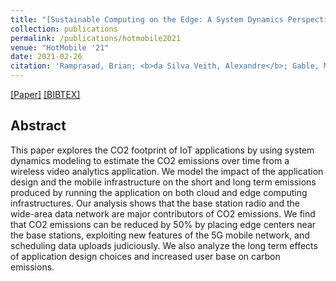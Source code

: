 ```yaml
---
title: "[Sustainable Computing on the Edge: A System Dynamics Perspective](https://dl.acm.org/doi/abs/10.1145/3446382.3448607)"
collection: publications
permalink: /publications/hotmobile2021
venue: "HotMobile '21"
date: 2021-02-26
citation: 'Ramprasad, Brian; <b>da Silva Veith, Alexandre</b>; Gable, Moshe; de Lara, Eyal'
---
```

[[Paper]](http://aveith.github.io/files/hotmobile2021.pdf) [[BIBTEX]](http://aveith.github.io/files/hotmobile2021.bib)



## Abstract
This paper explores the CO2 footprint of IoT applications by using system dynamics modeling to estimate the CO2 emissions over time from a wireless video analytics application. We model the impact of the application design and the mobile infrastructure on the short and long term emissions produced by running the application on both cloud and edge computing infrastructures. Our analysis shows that the base station radio and the wide-area data network are major contributors of CO2 emissions. We find that CO2 emissions can be reduced by 50% by placing edge centers near the base stations, exploiting new features of the 5G mobile network, and scheduling data uploads judiciously. We also analyze the long term effects of application design choices and increased user base on carbon emissions.
